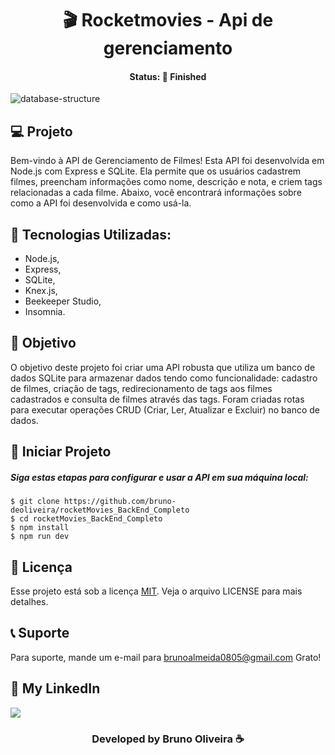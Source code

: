 <h1 align="center"> 🎬 Rocketmovies - Api de gerenciamento </h1>
<h4 align="center"> Status: 🚀 Finished </h4>

![database-structure](https://github.com/bruno-deoliveira/rocketMovies_BackEnd_Completo/assets/109918729/e7dc720a-1b7e-4605-b464-c24e02643ee9)
  
## 💻 Projeto
Bem-vindo à API de Gerenciamento de Filmes! Esta API foi desenvolvida em Node.js com Express e SQLite. Ela permite que os usuários cadastrem filmes, preencham informações como nome, descrição e nota, e criem tags relacionadas a cada filme. Abaixo, você encontrará informações sobre como a API foi desenvolvida e como usá-la.

## 🚀 Tecnologias Utilizadas:
- Node.js, 
- Express, 
- SQLite,
- Knex.js,
- Beekeeper Studio,
- Insomnia.

## 🔖 Objetivo
O objetivo deste projeto foi criar uma API robusta que utiliza um banco de dados SQLite para armazenar dados tendo como funcionalidade: cadastro de filmes, criação de tags, redirecionamento de tags aos filmes cadastrados e consulta de filmes através das tags. Foram criadas rotas para executar operações CRUD (Criar, Ler, Atualizar e Excluir) no banco de dados.

## 💾 Iniciar Projeto
<h5> Siga estas etapas para configurar e usar a API em sua máquina local: </h5>

```
$ git clone https://github.com/bruno-deoliveira/rocketMovies_BackEnd_Completo
$ cd rocketMovies_BackEnd_Completo
$ npm install
$ npm run dev 
```
## 📝 Licença
Esse projeto está sob a licença [MIT](https://github.com/bruno-deoliveira/rocketMovies_BackEnd_Completo/new/main). Veja o arquivo LICENSE para mais detalhes.

## 📞 Suporte
Para suporte, mande um e-mail para brunoalmeida0805@gmail.com Grato!

## 🔎 My LinkedIn 
<a href="https://www.linkedin.com/in/bruno-almeida-deoliveira"><img src="https://img.shields.io/badge/LinkedIn-0077B5?style=for-the-badge&logo=linkedin&logoColor=white"/></a>

<h3 align="center">Developed by Bruno Oliveira ☕</h3>
